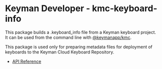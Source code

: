 # Keyman Developer - kmc-keyboard-info

This package builds a .keyboard_info file from a Keyman keyboard project. It can
be used from the command line with
[@keymanapp/kmc](https://npmjs.com/package/@keymanapp/kmc).

This package is used only for preparing metadata files for deployment of
keyboards to the Keyman Cloud Keyboard Repository.

* [API Reference](https://help.keyman.com/developer/current-version/reference/api/kmc-keyboard-info)
